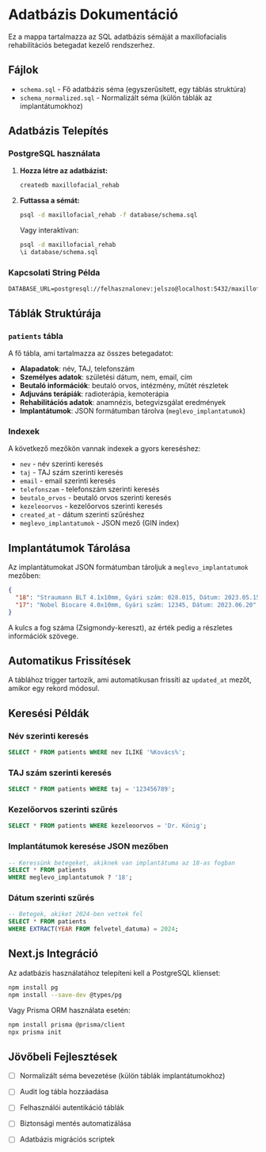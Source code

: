# Adatbázis Dokumentáció

Ez a mappa tartalmazza az SQL adatbázis sémáját a maxillofacialis rehabilitációs betegadat kezelő rendszerhez.

## Fájlok

- `schema.sql` - Fő adatbázis séma (egyszerűsített, egy táblás struktúra)
- `schema_normalized.sql` - Normalizált séma (külön táblák az implantátumokhoz)

## Adatbázis Telepítés

### PostgreSQL használata

1. **Hozza létre az adatbázist:**
   ```bash
   createdb maxillofacial_rehab
   ```

2. **Futtassa a sémát:**
   ```bash
   psql -d maxillofacial_rehab -f database/schema.sql
   ```

   Vagy interaktívan:
   ```bash
   psql -d maxillofacial_rehab
   \i database/schema.sql
   ```

### Kapcsolati String Példa

```env
DATABASE_URL=postgresql://felhasznalonev:jelszo@localhost:5432/maxillofacial_rehab
```

## Táblák Struktúrája

### `patients` tábla

A fő tábla, ami tartalmazza az összes betegadatot:

- **Alapadatok**: név, TAJ, telefonszám
- **Személyes adatok**: születési dátum, nem, email, cím
- **Beutaló információk**: beutaló orvos, intézmény, műtét részletek
- **Adjuváns terápiák**: radioterápia, kemoterápia
- **Rehabilitációs adatok**: anamnézis, betegvizsgálat eredmények
- **Implantátumok**: JSON formátumban tárolva (`meglevo_implantatumok`)

### Indexek

A következő mezőkön vannak indexek a gyors kereséshez:
- `nev` - név szerinti keresés
- `taj` - TAJ szám szerinti keresés
- `email` - email szerinti keresés
- `telefonszam` - telefonszám szerinti keresés
- `beutalo_orvos` - beutaló orvos szerinti keresés
- `kezeleoorvos` - kezelőorvos szerinti keresés
- `created_at` - dátum szerinti szűréshez
- `meglevo_implantatumok` - JSON mező (GIN index)

## Implantátumok Tárolása

Az implantátumokat JSON formátumban tároljuk a `meglevo_implantatumok` mezőben:

```json
{
  "18": "Straumann BLT 4.1x10mm, Gyári szám: 028.015, Dátum: 2023.05.15",
  "17": "Nobel Biocare 4.0x10mm, Gyári szám: 12345, Dátum: 2023.06.20"
}
```

A kulcs a fog száma (Zsigmondy-kereszt), az érték pedig a részletes információk szövege.

## Automatikus Frissítések

A táblához trigger tartozik, ami automatikusan frissíti az `updated_at` mezőt, amikor egy rekord módosul.

## Keresési Példák

### Név szerinti keresés
```sql
SELECT * FROM patients WHERE nev ILIKE '%Kovács%';
```

### TAJ szám szerinti keresés
```sql
SELECT * FROM patients WHERE taj = '123456789';
```

### Kezelőorvos szerinti szűrés
```sql
SELECT * FROM patients WHERE kezeleoorvos = 'Dr. König';
```

### Implantátumok keresése JSON mezőben
```sql
-- Keressünk betegeket, akiknek van implantátuma az 18-as fogban
SELECT * FROM patients 
WHERE meglevo_implantatumok ? '18';
```

### Dátum szerinti szűrés
```sql
-- Betegek, akiket 2024-ben vettek fel
SELECT * FROM patients 
WHERE EXTRACT(YEAR FROM felvetel_datuma) = 2024;
```

## Next.js Integráció

Az adatbázis használatához telepíteni kell a PostgreSQL klienset:

```bash
npm install pg
npm install --save-dev @types/pg
```

Vagy Prisma ORM használata esetén:

```bash
npm install prisma @prisma/client
npx prisma init
```

## Jövőbeli Fejlesztések

- [ ] Normalizált séma bevezetése (külön táblák implantátumokhoz)
- [ ] Audit log tábla hozzáadása
- [ ] Felhasználói autentikáció táblák
- [ ] Biztonsági mentés automatizálása
- [ ] Adatbázis migrációs scriptek

